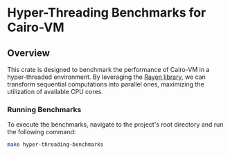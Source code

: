 # Hyper-Threading Benchmarks for Cairo-VM

## Overview
This crate is designed to benchmark the performance of Cairo-VM in a hyper-threaded environment. By leveraging the [Rayon library](https://docs.rs/rayon/latest/rayon/), we can transform sequential computations into parallel ones, maximizing the utilization of available CPU cores.

### Running Benchmarks
To execute the benchmarks, navigate to the project's root directory and run the following command:

```bash
make hyper-threading-benchmarks
```
